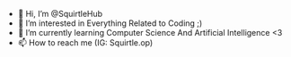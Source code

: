 - 👋 Hi, I’m @SquirtleHub
- 👀 I’m interested in Everything Related to Coding ;)
- 🌱 I’m currently learning Computer Science And Artificial Intelligence <3 
- 📫 How to reach me (IG: Squirtle.op)

<!---
SquirtleHub/SquirtleHub is a ✨ special ✨ repository because its `README.md` (this file) appears on your GitHub profile.
You can click the Preview link to take a look at your changes.
--->
